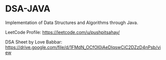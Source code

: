 # DSA-JAVA
Implementation of Data Structures and Algorithms through Java.

LeetCode Profile: https://leetcode.com/u/pushpitsahay/

DSA Sheet by Love Babbar: https://drive.google.com/file/d/1FMdN_OCfOI0iAeDlqswCiC2DZzD4nPsb/view
